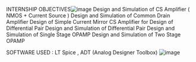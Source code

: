 INTERNSHIP OBJECTIVES![image](https://github.com/afzalamu/AMU-Internship/assets/124300839/91350d40-5bdd-4726-b6a2-d53acc8ae5fd)
Design  and Simulation of CS Amplifier ( NMOS + Current Source )
Design  and Simulation of Common Drain  Amplifier
Design of Simple Current Mirror
CS Amplifier for Design of Differential Pair
Design  and Simulation of Differential Pair 
Design  and Simulation of Single Stage OPAMP
Design  and Simulation of Two Stage OPAMP

 SOFTWARE USED : LT Spice , ADT (Analog Designer Toolbox)
![image](https://github.com/afzalamu/AMU-Internship/assets/124300839/2ab97b19-f382-45ec-b106-d23dbc998e61)

